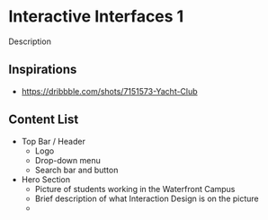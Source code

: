 # Interactive Interfaces 1
Description

## Inspirations
- https://dribbble.com/shots/7151573-Yacht-Club

## Content List
- Top Bar / Header
  - Logo
  - Drop-down menu
  - Search bar and button
- Hero Section
  - Picture of students working in the Waterfront Campus
  - Brief description of what Interaction Design is on the picture
  - 